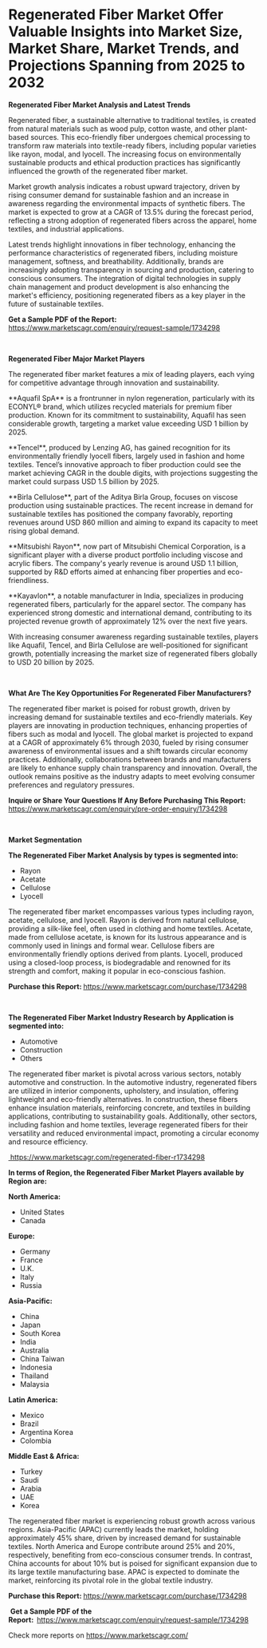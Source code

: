 <p><h1>Regenerated Fiber Market Offer Valuable Insights into Market Size, Market Share, Market Trends, and Projections Spanning from 2025 to 2032</h1></p><p><strong>Regenerated Fiber Market Analysis and Latest Trends</strong></p>
<p><p>Regenerated fiber, a sustainable alternative to traditional textiles, is created from natural materials such as wood pulp, cotton waste, and other plant-based sources. This eco-friendly fiber undergoes chemical processing to transform raw materials into textile-ready fibers, including popular varieties like rayon, modal, and lyocell. The increasing focus on environmentally sustainable products and ethical production practices has significantly influenced the growth of the regenerated fiber market.</p><p>Market growth analysis indicates a robust upward trajectory, driven by rising consumer demand for sustainable fashion and an increase in awareness regarding the environmental impacts of synthetic fibers. The market is expected to grow at a CAGR of 13.5% during the forecast period, reflecting a strong adoption of regenerated fibers across the apparel, home textiles, and industrial applications.</p><p>Latest trends highlight innovations in fiber technology, enhancing the performance characteristics of regenerated fibers, including moisture management, softness, and breathability. Additionally, brands are increasingly adopting transparency in sourcing and production, catering to conscious consumers. The integration of digital technologies in supply chain management and product development is also enhancing the market's efficiency, positioning regenerated fibers as a key player in the future of sustainable textiles.</p></p>
<p><strong>Get a Sample PDF of the Report:&nbsp;</strong> <a href="https://www.marketscagr.com/enquiry/request-sample/1734298?utm_campaign=3269&utm_medium=2&utm_source=Github&utm_content=ia&utm_term=01042025&utm_id=regenerated-fiber">https://www.marketscagr.com/enquiry/request-sample/1734298</a></p>
<p>&nbsp;</p>
<p><strong>Regenerated Fiber Major Market Players</strong></p>
<p><p>The regenerated fiber market features a mix of leading players, each vying for competitive advantage through innovation and sustainability. </p><p>**Aquafil SpA** is a frontrunner in nylon regeneration, particularly with its ECONYL® brand, which utilizes recycled materials for premium fiber production. Known for its commitment to sustainability, Aquafil has seen considerable growth, targeting a market value exceeding USD 1 billion by 2025.</p><p>**Tencel**, produced by Lenzing AG, has gained recognition for its environmentally friendly lyocell fibers, largely used in fashion and home textiles. Tencel’s innovative approach to fiber production could see the market achieving CAGR in the double digits, with projections suggesting the market could surpass USD 1.5 billion by 2025.</p><p>**Birla Cellulose**, part of the Aditya Birla Group, focuses on viscose production using sustainable practices. The recent increase in demand for sustainable textiles has positioned the company favorably, reporting revenues around USD 860 million and aiming to expand its capacity to meet rising global demand.</p><p>**Mitsubishi Rayon**, now part of Mitsubishi Chemical Corporation, is a significant player with a diverse product portfolio including viscose and acrylic fibers. The company's yearly revenue is around USD 1.1 billion, supported by R&D efforts aimed at enhancing fiber properties and eco-friendliness.</p><p>**Kayavlon**, a notable manufacturer in India, specializes in producing regenerated fibers, particularly for the apparel sector. The company has experienced strong domestic and international demand, contributing to its projected revenue growth of approximately 12% over the next five years.</p><p>With increasing consumer awareness regarding sustainable textiles, players like Aquafil, Tencel, and Birla Cellulose are well-positioned for significant growth, potentially increasing the market size of regenerated fibers globally to USD 20 billion by 2025.</p></p>
<p>&nbsp;</p>
<p><strong>What Are The Key Opportunities For Regenerated Fiber Manufacturers?</strong></p>
<p><p>The regenerated fiber market is poised for robust growth, driven by increasing demand for sustainable textiles and eco-friendly materials. Key players are innovating in production techniques, enhancing properties of fibers such as modal and lyocell. The global market is projected to expand at a CAGR of approximately 6% through 2030, fueled by rising consumer awareness of environmental issues and a shift towards circular economy practices. Additionally, collaborations between brands and manufacturers are likely to enhance supply chain transparency and innovation. Overall, the outlook remains positive as the industry adapts to meet evolving consumer preferences and regulatory pressures.</p></p>
<p><strong>Inquire or Share Your Questions If Any Before Purchasing This Report:</strong> <a href="https://www.marketscagr.com/enquiry/pre-order-enquiry/1734298?utm_campaign=3269&utm_medium=2&utm_source=Github&utm_content=ia&utm_term=01042025&utm_id=regenerated-fiber">https://www.marketscagr.com/enquiry/pre-order-enquiry/1734298</a></p>
<p>&nbsp;</p>
<p><strong>Market Segmentation</strong></p>
<p><strong>The Regenerated Fiber Market Analysis by types is segmented into:</strong></p>
<p><ul><li>Rayon</li><li>Acetate</li><li>Cellulose</li><li>Lyocell</li></ul></p>
<p><p>The regenerated fiber market encompasses various types including rayon, acetate, cellulose, and lyocell. Rayon is derived from natural cellulose, providing a silk-like feel, often used in clothing and home textiles. Acetate, made from cellulose acetate, is known for its lustrous appearance and is commonly used in linings and formal wear. Cellulose fibers are environmentally friendly options derived from plants. Lyocell, produced using a closed-loop process, is biodegradable and renowned for its strength and comfort, making it popular in eco-conscious fashion.</p></p>
<p><strong>Purchase this Report:&nbsp;</strong><a href="https://www.marketscagr.com/purchase/1734298?utm_campaign=3269&utm_medium=2&utm_source=Github&utm_content=ia&utm_term=01042025&utm_id=regenerated-fiber">https://www.marketscagr.com/purchase/1734298</a></p>
<p>&nbsp;</p>
<p><strong>The Regenerated Fiber Market Industry Research by Application is segmented into:</strong></p>
<p><ul><li>Automotive</li><li>Construction</li><li>Others</li></ul></p>
<p><p>The regenerated fiber market is pivotal across various sectors, notably automotive and construction. In the automotive industry, regenerated fibers are utilized in interior components, upholstery, and insulation, offering lightweight and eco-friendly alternatives. In construction, these fibers enhance insulation materials, reinforcing concrete, and textiles in building applications, contributing to sustainability goals. Additionally, other sectors, including fashion and home textiles, leverage regenerated fibers for their versatility and reduced environmental impact, promoting a circular economy and resource efficiency.</p></p>
<p><a href="https://www.marketscagr.com/regenerated-fiber-r1734298?utm_campaign=3269&utm_medium=2&utm_source=Github&utm_content=ia&utm_term=01042025&utm_id=regenerated-fiber">&nbsp;https://www.marketscagr.com/regenerated-fiber-r1734298</a></p>
<p><strong>In terms of Region, the Regenerated Fiber Market Players available by Region are:</strong></p>
<p>
    <p> <strong> North America: </strong>
        <ul>
            <li>United States</li>
            <li>Canada</li>
        </ul>
        </p> 
    <p> <strong> Europe: </strong>
        <ul>
            <li>Germany</li>
            <li>France</li>
            <li>U.K.</li>
            <li>Italy</li>
            <li>Russia</li>
        </ul>
        </p> 
    <p> <strong> Asia-Pacific: </strong>
        <ul>
            <li>China</li>
            <li>Japan</li>
            <li>South Korea</li>
            <li>India</li>
            <li>Australia</li>
            <li>China Taiwan</li>
            <li>Indonesia</li>
            <li>Thailand</li>
            <li>Malaysia</li>
        </ul>
        </p> 
    <p> <strong> Latin America: </strong>
        <ul>
            <li>Mexico</li>
            <li>Brazil</li>
            <li>Argentina Korea</li>
            <li>Colombia</li>
        </ul>
        </p> 
    <p> <strong> Middle East & Africa: </strong>
        <ul>
            <li>Turkey</li>
            <li>Saudi</li>
            <li>Arabia</li>
            <li>UAE</li>
            <li>Korea</li>
        </ul>
    </p>
    </p>
<p><p>The regenerated fiber market is experiencing robust growth across various regions. Asia-Pacific (APAC) currently leads the market, holding approximately 45% share, driven by increased demand for sustainable textiles. North America and Europe contribute around 25% and 20%, respectively, benefiting from eco-conscious consumer trends. In contrast, China accounts for about 10% but is poised for significant expansion due to its large textile manufacturing base. APAC is expected to dominate the market, reinforcing its pivotal role in the global textile industry.</p></p>
<p><strong>Purchase this Report: </strong><a href="https://www.marketscagr.com/purchase/1734298?utm_campaign=3269&utm_medium=2&utm_source=Github&utm_content=ia&utm_term=01042025&utm_id=regenerated-fiber">https://www.marketscagr.com/purchase/1734298</a></p>
<p>&nbsp;<strong>Get a Sample PDF of the Report:&nbsp;&nbsp;</strong><a href="https://www.marketscagr.com/enquiry/request-sample/1734298?utm_campaign=3269&utm_medium=2&utm_source=Github&utm_content=ia&utm_term=01042025&utm_id=regenerated-fiber">https://www.marketscagr.com/enquiry/request-sample/1734298</a></p>
<p><strong></strong></p>
<p>Check more reports on <a href="https://www.marketscagr.com/?utm_campaign=3269&utm_medium=2&utm_source=Github&utm_content=ia&utm_term=01042025&utm_id=regenerated-fiber">https://www.marketscagr.com/</a></p>